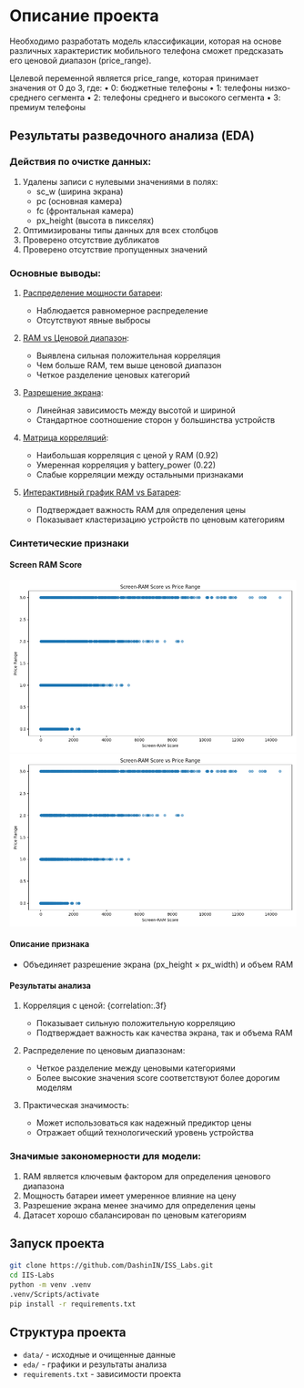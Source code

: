 # Описание проекта
Необходимо разработать модель классификации, которая на основе различных характеристик мобильного телефона сможет предсказать его ценовой диапазон (price_range).

Целевой переменной является price_range, которая принимает значения от 0 до 3, где:
• 0: бюджетные телефоны
• 1: телефоны низко-среднего сегмента
• 2: телефоны среднего и высокого сегмента
• 3: премиум телефоны

## Результаты разведочного анализа (EDA)

### Действия по очистке данных:
1. Удалены записи с нулевыми значениями в полях:
   - sc_w (ширина экрана)
   - pc (основная камера)
   - fc (фронтальная камера)
   - px_height (высота в пикселях)
2. Оптимизированы типы данных для всех столбцов
3. Проверено отсутствие дубликатов
4. Проверено отсутствие пропущенных значений

### Основные выводы:
1. [Распределение мощности батареи](./eda/battery_distribution.png):
   - Наблюдается равномерное распределение
   - Отсутствуют явные выбросы

2. [RAM vs Ценовой диапазон](./eda/ram_price_scatter.png):
   - Выявлена сильная положительная корреляция
   - Чем больше RAM, тем выше ценовой диапазон
   - Четкое разделение ценовых категорий

3. [Разрешение экрана](./eda/resolution.png):
   - Линейная зависимость между высотой и шириной
   - Стандартное соотношение сторон у большинства устройств

4. [Матрица корреляций](./eda/correlation_matrix.png):
   - Наибольшая корреляция с ценой у RAM (0.92)
   - Умеренная корреляция у battery_power (0.22)
   - Слабые корреляции между остальными признаками

5. [Интерактивный график RAM vs Батарея](./eda/interactive_plot.html):
   - Подтверждает важность RAM для определения цены
   - Показывает кластеризацию устройств по ценовым категориям

### Синтетические признаки

#### Screen RAM Score
![Screen RAM Score Correlation](./eda/screen_ram_correlation.png)
![Screen-RAM Score Correlation](./eda/screen_ram_correlation.png)

#### Описание признака
- Объединяет разрешение экрана (px_height × px_width) и объем RAM

#### Результаты анализа
1. Корреляция с ценой: {correlation:.3f}
   - Показывает сильную положительную корреляцию
   - Подтверждает важность как качества экрана, так и объема RAM

2. Распределение по ценовым диапазонам:
   - Четкое разделение между ценовыми категориями
   - Более высокие значения score соответствуют более дорогим моделям

3. Практическая значимость:
   - Может использоваться как надежный предиктор цены
   - Отражает общий технологический уровень устройства

### Значимые закономерности для модели:
1. RAM является ключевым фактором для определения ценового диапазона
2. Мощность батареи имеет умеренное влияние на цену
3. Разрешение экрана менее значимо для определения цены
4. Датасет хорошо сбалансирован по ценовым категориям

## Запуск проекта
```bash
git clone https://github.com/DashinIN/ISS_Labs.git
cd IIS-Labs
python -m venv .venv
.venv/Scripts/activate
pip install -r requirements.txt
```

## Структура проекта
- `data/` - исходные и очищенные данные
- `eda/` - графики и результаты анализа
- `requirements.txt` - зависимости проекта